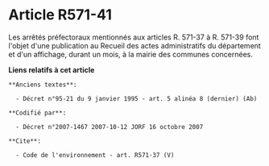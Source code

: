 # Article R571-41

Les arrêtés préfectoraux mentionnés aux articles R. 571-37 à R. 571-39 font l'objet d'une publication au Recueil des actes
administratifs du département et d'un affichage, durant un mois, à la mairie des communes concernées.

**Liens relatifs à cet article**

	**Anciens textes**:

	  - Décret n°95-21 du 9 janvier 1995 - art. 5 alinéa 8 (dernier) (Ab)

	**Codifié par**:

	  - Décret n°2007-1467 2007-10-12 JORF 16 octobre 2007

	**Cite**:

	  - Code de l'environnement - art. R571-37 (V)
